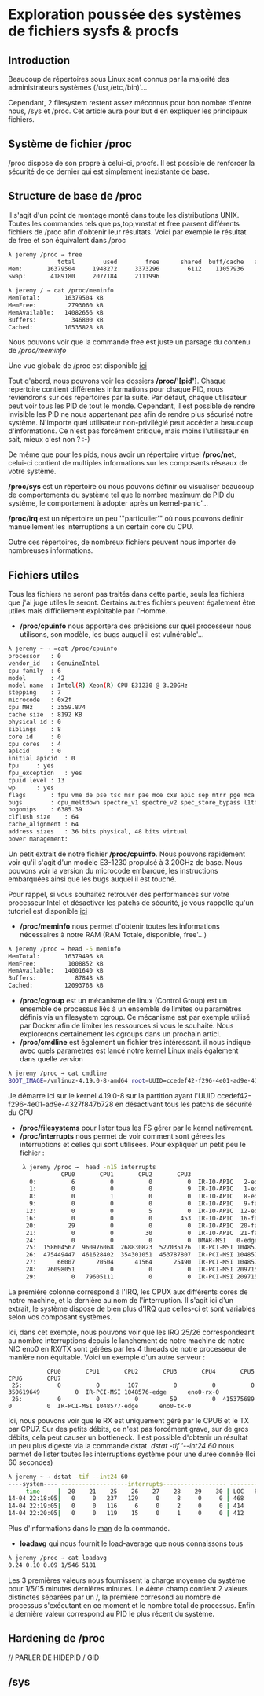 # Exploration poussée des systèmes de fichiers sysfs & procfs

## Introduction

Beaucoup de répertoires sous Linux sont connus par la majorité des
administrateurs systèmes (/usr,/etc,/bin)'...

Cependant, 2 filesystem restent assez méconnus pour bon nombre d'entre
nous, /sys et /proc. Cet article aura pour but d'en expliquer les
principaux fichiers.

## Système de fichier /proc

/proc dispose de son propre à celui-ci, procfs. Il est possible de
renforcer la sécurité de ce dernier qui est simplement inexistante de
base.

## Structure de base de /proc

Il s'agit d'un point de montage monté dans toute les distributions
UNIX. Toutes les commandes tels que ps,top,vmstat et free parsent
différents fichiers de /proc afin d'obtenir leur résultats. Voici par
exemple le résultat de free et son équivalent dans /proc

``` bash
λ jeremy /proc → free
              total        used        free      shared  buff/cache   available
Mem:       16379504     1948272     3373296        6112    11057936    14094688
Swap:       4189180     2077184     2111996
```

``` bash
λ jeremy / → cat /proc/meminfo
MemTotal:       16379504 kB
MemFree:         2793060 kB
MemAvailable:   14082656 kB
Buffers:          346800 kB
Cached:         10535828 kB
```

Nous pouvons voir que la commande free est juste un parsage du contenu
de */proc/meminfo*

Une vue globale de /proc est disponible
[ici](https://paste.jdelgado.fr/?726e2d9772c477f4#Odqr+tWvVJlXrvUVinAzk1vh9R9qCxuEEvK8KhxMPCo=)

Tout d'abord, nous pouvons voir les dossiers **/proc/'[pid']**. Chaque
répertoire contient différentes informations pour chaque PID, nous
reviendrons sur ces répertoires par la suite. Par défaut, chaque
utilisateur peut voir tous les PID de tout le monde. Cependant, il est
possible de rendre invisible les PID ne nous appartenant pas afin de
rendre plus sécurisé notre système. N'importe quel utilisateur
non-privilégié peut accéder a beaucoup d'informations. Ce n'est pas
forcément critique, mais moins l'utilisateur en sait, mieux c'est non
? :-)

De même que pour les pids, nous avoir un répertoire virtuel
**/proc/net**, celui-ci contient de multiples informations sur les
composants réseaux de votre système.

**/proc/sys** est un répertoire où nous pouvons définir ou visualiser
beaucoup de comportements du système tel que le nombre maximum de PID du
système, le comportement à adopter après un kernel-panic'...

**/proc/irq** est un répertoire un peu '"particulier'" où nous pouvons
définir manuellement les interruptions à un certain core du CPU.

Outre ces répertoires, de nombreux fichiers peuvent nous importer de
nombreuses informations.

## Fichiers utiles

Tous les fichiers ne seront pas traités dans cette partie, seuls les
fichiers que j'ai jugé utiles le seront. Certains autres fichiers
peuvent également être utiles mais difficilement exploitable par
l'Homme.

-   **/proc/cpuinfo** nous apportera des précisions sur quel processeur
    nous utilisons, son modèle, les bugs auquel il est vulnérable'...

``` bash
λ jeremy ~ → =cat /proc/cpuinfo
processor   : 0
vendor_id   : GenuineIntel
cpu family  : 6
model       : 42
model name  : Intel(R) Xeon(R) CPU E31230 @ 3.20GHz
stepping    : 7
microcode   : 0x2f
cpu MHz     : 3559.874
cache size  : 8192 KB
physical id : 0
siblings    : 8
core id     : 0
cpu cores   : 4
apicid      : 0
initial apicid  : 0
fpu     : yes
fpu_exception   : yes
cpuid level : 13
wp      : yes
flags       : fpu vme de pse tsc msr pae mce cx8 apic sep mtrr pge mca cmov pat pse36 clflush dts acpi mmx fxsr sse sse2 ss ht tm pbe syscall nx rdtscp lm constant_tsc arch_perfmon pebs bts rep_good nopl xtopology nonstop_tsc cpuid aperfmperf pni pclmulqdq dtes64 monitor ds_cpl vmx smx est tm2 ssse3 cx16 xtpr pdcm pcid sse4_1 sse4_2 x2apic popcnt tsc_deadline_timer aes xsave avx lahf_lm pti ssbd ibrs ibpb stibp tpr_shadow vnmi flexpriority ept vpid xsaveopt dtherm ida arat pln pts md_clear flush_l1d
bugs        : cpu_meltdown spectre_v1 spectre_v2 spec_store_bypass l1tf mds swapgs itlb_multihit
bogomips    : 6385.39
clflush size    : 64
cache_alignment : 64
address sizes   : 36 bits physical, 48 bits virtual
power management:
```

Un petit extrait de notre fichier **/proc/cpuinfo**. Nous pouvons
rapidement voir qu'il s'agit d'un modèle E3-1230 propulsé à 3.20GHz
de base. Nous pouvons voir la version du microcode embarqué, les
instructions embarquées ainsi que les bugs auquel il est touché.

Pour rappel, si vous souhaitez retrouver des performances sur votre
processeur Intel et désactiver les patchs de sécurité, je vous rappelle
qu'un tutoriel est disponible
[ici](/linux/security/disable_patches#application)

-   **/proc/meminfo** nous permet d'obtenir toutes les informations
    nécessaires à notre RAM (RAM Totale, disponible, free'...)

``` bash
λ jeremy /proc → head -5 meminfo
MemTotal:       16379496 kB
MemFree:         1008852 kB
MemAvailable:   14001640 kB
Buffers:           87848 kB
Cached:         12093768 kB
```

-   **/proc/cgroup** est un mécanisme de linux (Control Group) est un
    ensemble de processus liés à un ensemble de limites ou paramètres
    définis via un filesystem cgroup. Ce mécanisme est par exemple
    utilisé par Docker afin de limiter les ressources si vous le
    souhaité. Nous explorerons certainement les cgroups dans un prochain
    articl.
-   **/proc/cmdline** est également un fichier très intéressant. il nous
    indique avec quels paramètres est lancé notre kernel Linux mais
    également dans quelle version

``` bash
λ jeremy /proc → cat cmdline
BOOT_IMAGE=/vmlinuz-4.19.0-8-amd64 root=UUID=ccedef42-f296-4e01-ad9e-4327f847b728 ro debian-installer=en_US.UTF-8 quiet noibrs noibpb nopti nospectre_v2 nospectre_v1 l1tf=off nospec_store_bypass_disable no_stf_barrier mds=off mitigations=off
```

Je démarre ici sur le kernel 4.19.0-8 sur la partition ayant l'UUID
ccedef42-f296-4e01-ad9e-4327f847b728 en désactivant tous les patchs de
sécurité du CPU

-   **/proc/filesystems** pour lister tous les FS gérer par le kernel
    nativement.
-   **/proc/interrupts** nous permet de voir comment sont gérees les
    interruptions et celles qui sont utilisées. Pour expliquer un petit
    peu le fichier :

```bash
    λ jeremy /proc →  head -n15 interrupts
               CPU0       CPU1       CPU2       CPU3
      0:          6          0          0          0  IR-IO-APIC   2-edge      timer
      1:          0          0          0          9  IR-IO-APIC   1-edge      i8042
      8:          0          1          0          0  IR-IO-APIC   8-edge      rtc0
      9:          0          0          0          0  IR-IO-APIC   9-fasteoi   acpi
     12:          0          0          5          0  IR-IO-APIC  12-edge      i8042
     16:          0          0          0        453  IR-IO-APIC  16-fasteoi   uhci_hcd:usb2, hpilo
     20:         29          0          0          0  IR-IO-APIC  20-fasteoi   ehci_hcd:usb3
     21:          0          0         30          0  IR-IO-APIC  21-fasteoi   ehci_hcd:usb1
     24:          0          0          0          0  DMAR-MSI   0-edge      dmar0
     25:  158604567  960976068  268830823  527035126  IR-PCI-MSI 1048576-edge      eno0-rx-0
     26:  475449447  461628402  354301051  453787807  IR-PCI-MSI 1048577-edge      eno0-tx-0
     27:      66007      20504      41564      25490  IR-PCI-MSI 1048578-edge      eno0
     28:   76098051          0          0          0  IR-PCI-MSI 2097152-edge      hpsa0-msix0
     29:          0   79605111          0          0  IR-PCI-MSI 2097153-edge      hpsa0-msix1
```

La première colonne correspond à l'IRQ, les CPUX aux différents cores
de notre machine, et la dernière au nom de l'interruption. Il s'agit
ici d'un extrait, le système dispose de bien plus d'IRQ que celles-ci
et sont variables selon vos composant systèmes.

Ici, dans cet exemple, nous pouvons voir que les IRQ 25/26
correspondeant au nombre interruptions depuis le lanchement de notre
machine de notre NIC eno0 en RX/TX sont gérées par les 4 threads de
notre processeur de manière non équitable. Voici un exemple d'un autre
serveur :

               CPU0       CPU1       CPU2       CPU3       CPU4       CPU5       CPU6       CPU7
     25:          0          0        107          0          0          0  350619649          0  IR-PCI-MSI 1048576-edge      eno0-rx-0
     26:          0          0          0         59          0  415375689          0          0  IR-PCI-MSI 1048577-edge      eno0-tx-0

Ici, nous pouvons voir que le RX est uniquement géré par le CPU6 et le
TX par CPU7. Sur des petits débits, ce n'est pas forcément grave, sur
de gros débits, cela peut causer un bottleneck. Il est possible
d'obtenir un résultat un peu plus digeste via la commande dstat. *dstat
-tif '--int24 60* nous permet de lister toutes les interruptions système
pour une durée donnée (Ici 60 secondes)

``` bash
λ jeremy ~ → dstat -tif --int24 60
----system---- -------------------interrupts------------------ -------------interrupts------------
     time     |  20    21    25    26    27    28    29    30 | LOC   PMI   RES   CAL   TLB   MCP
14-04 22:18:05|   0     0   237   129     0     8     0     0 | 468     0    16   119   108     0
14-04 22:19:05|   0     0   116     6     0     2     0     0 | 414     0     8    11     0     0
14-04 22:20:05|   0     0   119    15     0     1     0     0 | 412     0     9    10     0     0
```

Plus d'informations dans le [man](https://linux.die.net/man/1/dstat) de
la commande.

-   **loadavg** qui nous fournit le load-average que nous connaissons
    tous

``` bash
λ jeremy /proc → cat loadavg
0.24 0.10 0.09 1/546 5181
```

Les 3 premières valeurs nous fournissent la charge moyenne du système
pour 1/5/15 minutes dernières minutes. Le 4ème champ contient 2 valeurs
distinctes séparées par un /, la première corresond au nombre de
processus s'exécutant en ce moment et le nombre total de processus.
Enfin la dernière valeur correspond au PID le plus récent du système.

## Hardening de /proc

// PARLER DE HIDEPID / GID

## /sys
